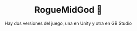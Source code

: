 <h1 align="center">
   RogueMidGod 🚀
</h1>
<p align="center">
   Hay dos versiones del juego, una en Unity y otra en GB Studio
</p>
